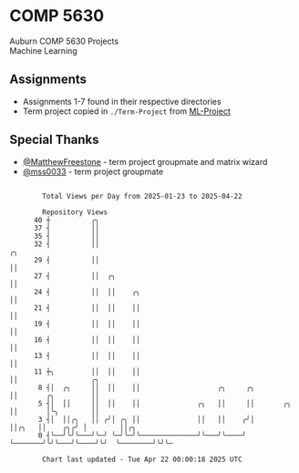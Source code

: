 # COMP 5630
Auburn COMP 5630 Projects  
Machine Learning

## Assignments
- Assignments 1-7 found in their respective directories
- Term project copied in `./Term-Project` from [ML-Project](https://github.com/wumphlett/ML-Project)

## Special Thanks
- [@MatthewFreestone](https://github.com/MatthewFreestone) - term project groupmate and matrix wizard
- [@mss0033](https://github.com/mss0033) - term project groupmate

```

        Total Views per Day from 2025-01-23 to 2025-04-22

        Repository Views
      40 ┼          ╭╮
      37 ┤          ││
      35 ┤          ││
      32 ┤          ││                                                    ╭╮
      29 ┤          ││                                                    ││
      27 ┤          ││  ╭╮                                                ││
      24 ┤          ││  ││    ╭╮                                          ││
      21 ┤          ││  ││    ││                                          ││
      19 ┤          ││  ││    ││                                          ││
      16 ┤          ││  ││    ││                                          ││
      13 ┤          ││  ││    ││                                          ││
      11 ┼╮         ││  ││    ││                                          ││                  ╭╮
       8 ┤│  ╭╮     ││  ││    ││                   ╭╮     ╭╮              ││       ╭╮         ││
       5 ┤│  ││     ││  ││    ││              ╭╮   ││     ││       ╭╮     ││       │╰╮        ││
       3 ┤│  ││╭╮   ││ ╭╯│ ╭╮ ││              ││   ││    ╭╯│       ││╭╮   ││    ╭╮╭╯ │        ││╭╮
       0 ┤╰──╯╰╯╰───╯╰─╯ ╰─╯╰─╯╰──────────────╯╰───╯╰────╯ ╰───────╯╰╯╰───╯╰────╯╰╯  ╰────────╯╰╯╰─

        Chart last updated - Tue Apr 22 00:00:18 2025 UTC
        
```
